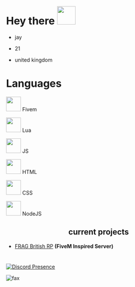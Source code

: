 
<h1>
  Hey there
  <img src="https://media.giphy.com/media/hvRJCLFzcasrR4ia7z/giphy.gif" width="50px"/>
</h1>

- jay

- 21

- united kingdom

<h1>
Languages
</h1>
  
<img width="40" src="https://img.icons8.com/color/512/fivem.png" /> Fivem

<img width="40" src="https://upload.wikimedia.org/wikipedia/commons/c/cf/Lua-Logo.svg" /> Lua

<img width="40" src="https://cdn.iconscout.com/icon/premium/png-256-thumb/javascript-2752148-2284965.png?f=webp" /> JS

<img width="40" src="https://cdn-icons-png.flaticon.com/256/174/174854.png" /> HTML

<img width="40" src="https://diziglobalsolution.com/wp-content/uploads/2023/04/logo-css-3-1536.png" /> CSS

<img width="40" src="https://upload.wikimedia.org/wikipedia/commons/thumb/d/d9/Node.js_logo.svg/1280px-Node.js_logo.svg.png" /> NodeJS


<p align="center">
  
</p>

<p align="center">

</p>

<h2 align="center">current projects</h2>

- [FRAG British RP]([https://discord.io/therevival](https://discord.gg/ZQUrfnhr2U)) **(FiveM Inspired Server)**

<h1>
</h1>

[![Discord Presence](https://lanyard-profile-readme.vercel.app/api/425377411161391104?theme=dark&bg=000000&animated=true&hideDiscrim=false&borderRadius=10px&idleMessage=Pay%20Me%20To%20Write%20You%20Code)](https://discord.com/users/425377411161391104)

<img src="https://komarev.com/ghpvc/?username=Jay-Founder-SCRP&color=blue" alt="fax" width="" height="">
